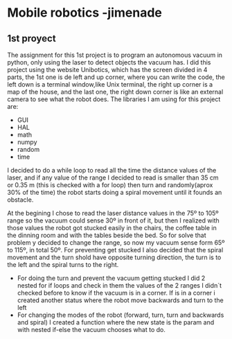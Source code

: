 # Mobile robotics -jimenade
## 1st proyect
The assignment for this 1st project is to program an autonomous vacuum in python, only using the laser to detect objects the vacuum has.
I did this project using the website Unibotics, which has the screen divided in 4 parts, the 1st one is de left and up corner, where you can write the code, the left down is a terminal window,like Unix terminal, the right up corner is a map of the house, and the last one, the right down corner is like an external camera to see what the robot does.
The libraries I am using for this project are: 
* GUI
* HAL 
* math
* numpy
* random
* time

I decided to do a while loop to read all the time the distance values of the laser, and if any value of the range I decided to read is smaller than 35 cm or 0.35 m (this is checked with a for loop) then turn and randomly(aprox 30% of the time) the robot starts doing a spiral movement until it founds an obstacle.

At the begining I chose to read the laser distance values in the 75º to 105º range so the vacuum could sense 30º in front of it, but then I realized with those values the robot got stucked easily in the chairs, the coffee table in the dinning room and with the tables beside the bed.
So for solve that problem y decided to change the range, so now my vacuum sense form 65º to 115º, in total 50º.
For preventing get stucked I also decided that the spiral movement and the turn shold have opposite turning direction, the turn is to the left and the spiral turns to the right.

- For doing the turn and prevent the vacuum getting stucked I did 2 nested for if loops and check in them the values of the 2 ranges I didn´t checked before to know if the vacuum is in a corner. If is in a corner i created another status where the robot move backwards and turn to the left 
- For changing the modes of the robot (forward, turn, turn and backwards and spiral) I created a function where the new state is the param and with nested if-else the vacuum chooses what to do.
